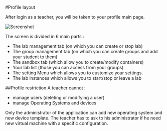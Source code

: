 #Profile layout

After login as a teacher, you will be taken to your profile main page.

![Screenshot](/images/Teacher/Teacher_Front.png)

The screen is divided in 6 main parts :

* The lab management tab (on which you can create or stop lab)
* The group management tab (on which you can create groups and add your student to them)
* The sandbox tab (which allow you to create/modify containers)
* Your lab list (those you can access from your groups)
* The setting Menu which allows you to customize your settings.
* The lab instances which allows you to start/stop or leave a lab

##Profile restriction
A teacher cannot :

* manage users (deleting or modifying a user)
* manage Operating Systems and devices

Only the administrator of the application can add new operating system and new device template. The teacher has to ask to his administrator if he need new virtual machine with a specific configuration.


